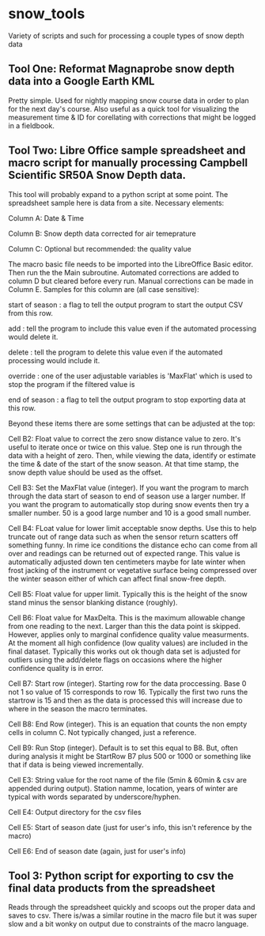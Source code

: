 # snow_tools
Variety of scripts and such for processing a couple types of snow depth data

## Tool One: Reformat Magnaprobe snow depth data into a Google Earth KML
Pretty simple.  Used for nightly mapping snow course data in order to plan for the next day's course.  Also useful as a quick tool for visualizing the measurement time & ID for corellating with corrections that might be logged in a fieldbook.

## Tool Two: Libre Office sample spreadsheet and macro script for manually processing Campbell Scientific SR50A Snow Depth data.
This tool will probably expand to a python script at some point.  The spreadsheet sample here is data from a site.  Necessary elements:

Column A: Date & Time

Column B: Snow depth data corrected for air temeprature

Column C: Optional but recommended: the quality value

The macro basic file needs to be imported into the LibreOffice Basic editor.  Then run the the Main subroutine.  Automated corrections are added to column D but cleared before every run.  Manual corrections can be made in Column E.  Samples for this column are (all case sensitive):

start of season  : a flag to tell the output program to start the output CSV from this row.

add : tell the program to include this value even if the automated processing would delete it.

delete : tell the program to delete this value even if the automated processing would include it.

override : one of the user adjustable variables is 'MaxFlat' which is used to stop the program if the filtered value is 

end of season : a flag to tell the output program to stop exporting data at this row.

Beyond these items there are some settings that can be adjusted at the top:

Cell B2:  Float value to correct the zero snow distance value to zero.  It's useful to iterate once or twice on this value.  Step one is run through the data with a height of zero.  Then, while viewing the data, identify or estimate the time & date of the start of the snow season. At that time stamp, the snow depth value should be used as the offset.

Cell B3: Set the MaxFlat value (integer).  If you want the program to march through the data start of season to end of season use a larger number.  If you want the program to automatically stop during snow events then try a smaller number.  50 is a good large number and 10 is a good small number.

Cell B4: FLoat value for lower limit acceptable snow depths.  Use this to help truncate out of range data such as when the sensor return scatters off something funny.  In rime ice conditions the distance echo can come from all over and readings can be returned out of expected range.  This value is automatically adjusted down ten centimeters maybe for late winter when frost jacking of the instrument or vegetative surface being compressed over the winter season either of which can affect final snow-free depth.

Cell B5: Float value for upper limit.  Typically this is the height of the snow stand minus the sensor blanking distance (roughly).  

Cell B6: Float value for MaxDelta. This is the maximum allowable change from one reading to the next.  Larger than this the data point is skipped.  However, applies only to marginal confidence quality value measurments.  At the moment all high confidence (low quality values) are included in the final dataset.  Typically this works out ok though data set is adjusted for outliers using the add/delete flags on occasions where the higher confidence quality is in error.

Cell B7: Start row (integer).  Starting row for the data proccessing.  Base 0 not 1 so value of 15 corresponds to row 16.  Typically the first two runs the startrow is 15 and then as the data is processed this will increase due to where in the season the macro terminates.

Cell B8: End Row (integer).  This is an equation that counts the non empty cells in column C.  Not typically changed, just a reference.

Cell B9: Run Stop (integer).  Default is to set this equal to B8.  But, often during analysis it might be StartRow B7 plus 500 or 1000 or something like that if data is being viewed incrementally.

Cell E3: String value for the root name of the file (5min & 60min & csv are appended during output).  Station namme, location, years of winter are typical with words separated by underscore/hyphen.

Cell E4: Output directory for the csv files

Cell E5: Start of season date (just for user's info, this isn't reference by the macro)

Cell E6: End of season date (again, just for user's info)



## Tool 3: Python script for exporting to csv the final data products from the spreadsheet
Reads through the spreadsheet quickly and scoops out the proper data and saves to csv.  There is/was a similar routine in the macro file but it was super slow and a bit wonky on output due to constraints of the macro language.





